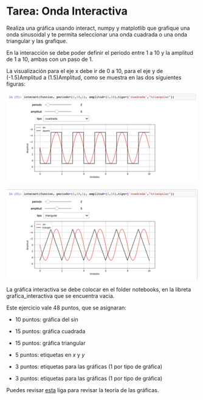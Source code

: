 # Tarea: Onda Interactiva

Realiza una gráfica usando  interact, numpy y matplotlib que grafique una onda sinusoidal y te permita seleccionar  una onda cuadrada o una onda triangular y las grafique.

En la interacción se debe poder definir el periodo entre 1 a 10 y la amplitud de 1 a 10, ambas con un paso de 1.

La visualización  para el eje x debe ir de 0 a 10, 
para el eje y de (-1.5)Amplitud  a (1.5)Amplitud, como se muestra en las dos siguientes figuras:

![cuadrada](./img/cuadrada.png)

![triangular](./img/triangular.png)


La gráfica interactiva se debe colocar en el folder notebooks, en la libreta grafica_interactiva que se encuentra vacia.

Este ejercicio vale 48  puntos, que se asignaran:

* 10 puntos: gráfica del sin

* 15 puntos: gráfica cuadrada

* 15 puntos: gráfica triangular

*  5 puntos: etiquetas en $x$ y $y$
*  3 puntos: etiquetas para las gráficas (1 por tipo de gráfica)
*  3 puntos: etiquetas para las gráficas (1 por tipo de gráfica)




Puedes revisar [esta](https://en.wikipedia.org/wiki/Square_wave#:~:text=A%20square%20wave%20is%20a,minimum%20and%20maximum%20are%20instantaneous.) liga para revisar la teoría de las gráficas.